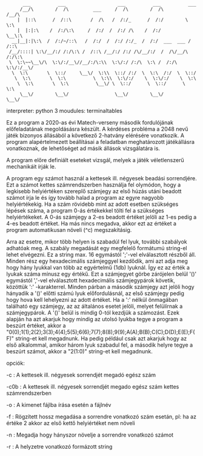 ```
      ___          ___                   ___          ___          ___     
     /__/\        /  /\         ___     /  /\        /  /\        /__/\    
    |  |::\      /  /::\       /  /\   /  /:/_      /  /:/        \  \:\   
    |  |:|:\    /  /:/\:\     /  /:/  /  /:/ /\    /  /:/          \__\:\  
  __|__|:|\:\  /  /:/~/::\   /  /:/  /  /:/ /:/_  /  /:/  ___  ___ /  /::\ 
 /__/::::| \:\/__/:/ /:/\:\ /  /::\ /__/:/ /:/ /\/__/:/  /  /\/__/\  /:/\:\
 \  \:\~~\__\/\  \:\/:/__\//__/:/\:\\  \:\/:/ /:/\  \:\ /  /:/\  \:\/:/__\/
  \  \:\       \  \::/     \__\/  \:\\  \::/ /:/  \  \:\  /:/  \  \::/     
   \  \:\       \  \:\          \  \:\\  \:\/:/    \  \:\/:/    \  \:\     
    \  \:\       \  \:\          \__\/ \  \::/      \  \::/      \  \:\    
     \__\/        \__\/                 \__\/        \__\/        \__\/   
```
interpreter: python 3
moudules: terminaltables

Ez a program a 2020-as évi Matech-verseny második fordulójának előfeladatának megoldásásra készült. A kérdéses probléma a 2048 nevű játék bizonyos állásából a következő 2-hatvány elérésére vonatkozik. A program alapértelmezett beállításai a feladatban meghatározott játékállásra vonatkoznak, de lehetőséget ad másik állások vizsgálatára is.

A program előre definiált eseteket vizsgál, melyek a játék véletlenszerű mechanikáit írják le.

A program egy számot használ a kettesek ill. négyesek beadási sorrendjére. Ezt a számot kettes számrendszerben használja fel olymódon, hogy a legkisebb helyiértéken szereplő számjegy az első húzás utáni beadott számot írja le és így tovább halad a program az egyre nagyobb helyiértékekig. Ha a szám rövidebb mint az adott esetben szükséges lépések száma, a program 0-ás értékekkel tölti fel a szükséges helyiértékeket. A 0-ás számjegy a 2-es beadott értéket jelöli az 1-es pedig a 4-es beadott értéket. Ha más nincs megadva, akkor ezt az értéket a program automatikusan növeli (^c) megszakításig.

Arra az esetre, mikor több helyen is szabadúl fel lyuk, további szabályok adhatóak meg. A szabály megadását egy megfelelő formátumú string-el lehet elvégezni. Ez a string max. 16 egymástól ';'-vel elválasztott részből áll. Minden rész egy hexadecimális számjeggyel kezdődik, ami azt adja meg hogy hány lyukkal van több az egyértelmű (1db) lyuknál. Így ez az érték a lyukak száma mínusz egy értékű. Ezt a számjegyet görbe zárójelen belül '()' egymástól ','-vel elválasztott hexadecimális számjegypárok követik, közöttük ':' -karakterrel. Minden párban a második számjegy azt jelöli hogy hányadik a '()' előtti számú lyuk előfordulásnál, az első számjegy pedig hogy hova kell lehelyezni az adott értéket. Ha a ':' nélkül önmagában található egy számjegy, az az általános esetet jelöli, melyet felülírnak a számjegypárok. A '()' belül is mindig 0-tól kezdjük a számozást. Ezek alapján ha azt akarjuk hogy mindig az utolsó lyukba tegye a program a beszúrt értéket, akkor a "0(0);1(1);2(2);3(3);4(4);5(5);6(6);7(7);8(8);9(9);A(A);B(B);C(C);D(D);E(E);F(F)" string-et kell megadnunk. Ha pedig például csak azt akarjuk hogy az első alkalommal, amikor három lyuk szabadul fel, a második helyre tegye a beszúrt számot, akkor a "2(1:0)" string-et kell megadnunk.

opciók:

-c : A kettesek ill. négyesek sorrendjét megadó egész szám

-c0b : A kettesek ill. négyesek sorrendjét megado egész szám kettes számrendszerben

-o : A kimenet fájlba írása esetén a fájlnév

-f : Rögzített hossz megadása a sorrendre vonatkozó szám esetán, pl: ha az értéke 2 akkor az első kettő helyiértéket nem növeli

-n : Megadja hogy hányszor növelje a sorrendre vonatkozó számot

-r : A helyzetre vonatkozó formázott string
